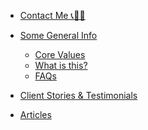 <!-- * [Copper Key Software Connections](/) -->

<!-- * [Blogs](blogs/README.md) -->
<!-- * [projects](projects/README.md) -->
* [Contact Me 📞📧📅 ](main/contact.md)

* [Some General Info](main/README.md)
  * [Core Values](main/core_values.md)
  * [What is this?](main/what_is_this.md)
  * [FAQs](main/faqs.md)

* [Client Stories & Testimonials](client_stories_and_testimonials/README.md)

* [Articles](articles/README.md)
